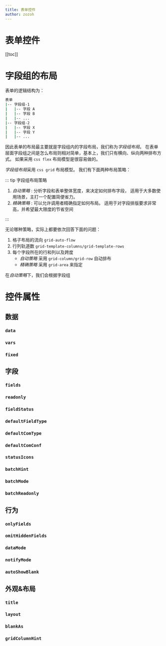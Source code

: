 ```yaml
---
title: 表单控件
author: zozoh
---
```


# 表单控件

<script setup lang="ts">
import {updateInstalledComponentsLangs, TiPlayground} from 'ti'
updateInstalledComponentsLangs("zh-cn")
</script>

<TiPlayground comType="TiForm" style="width:100%; height:400px"/>

[[toc]]

# 字段组的布局

表单的逻辑结构为：

```bash
表单
|-- 字段组-1
|   |-- 字段 A
|   |-- 字段 B
|   |-- ...
|-- 字段组-2
|   |-- 字段 X
|   |-- 字段 Y
|   |-- ...
```

因此表单的布局最主要就是字段组内的字段布局，我们称为*字段组布局*。
在表单层面字段组之间是怎么布局则相对简单，基本上，我们只有横向、纵向两种排布方式。
如果采用 `css flex` 布局模型是很容易做的。

*字段组布局*采用 `css grid` 布局模型。 我们有下面两种布局策略：

::: tip 字段组布局策略

1. *自动策略* : 分析字段和表单整体宽度，来决定如何排布字段，
适用于大多数使用场景，主打一个配置简便省力。
2. *精确策略* : 可以允许调用者精确指定如何布局。
适用于对字段排版要求非常高，并希望最大限度的节省空间

:::

无论哪种策略，实际上都要依次回答下面的问题：

1. 格子布局的流向 `grid-auto-flow`
2. 行列轨道数 `grid-template-columns/grid-template-rows`
3. 每个字段所在的行和列以及跨度
   - *自动策略* 采用 `grid-column/grid-row` 自动排布
   - *精确策略* 采用 `grid-area` 来指定

在*自动策略*下，我们会根据字段组



# 控件属性

## 数据

### `data`

### `vars`

### `fixed`

## 字段

### `fields`

### `readonly`

### `fieldStatus`

### `defaultFieldType`

### `defaultComType`

### `defaultComConf`

### `statusIcons`

### `batchHint`

### `batchMode`

### `batchReadonly`

## 行为

### `onlyFields`

### `omitHiddenFields`

### `dataMode`

### `notifyMode`

### `autoShowBlank`

## 外观&布局

### `title`

### `layout`

### `blankAs`

### `gridColumnHint`
